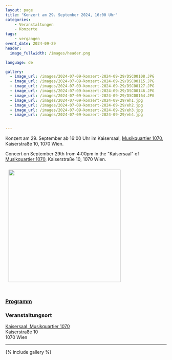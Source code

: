 ```yaml
---
layout: page
title: "Konzert am 29. September 2024, 16:00 Uhr"
categories:
    - Veranstaltungen
    - Konzerte
tags:
    - vergangen
event_date: 2024-09-29
header:
  image_fullwidth: /images/header.png

language: de

gallery:
  - image_url: /images/2024-07-09-konzert-2024-09-29/DSC00108.JPG
  - image_url: /images/2024-07-09-konzert-2024-09-29/DSC00115.JPG
  - image_url: /images/2024-07-09-konzert-2024-09-29/DSC00127.JPG
  - image_url: /images/2024-07-09-konzert-2024-09-29/DSC00146.JPG
  - image_url: /images/2024-07-09-konzert-2024-09-29/DSC00164.JPG
  - image_url: /images/2024-07-09-konzert-2024-09-29/eh1.jpg
  - image_url: /images/2024-07-09-konzert-2024-09-29/eh2.jpg
  - image_url: /images/2024-07-09-konzert-2024-09-29/eh3.jpg
  - image_url: /images/2024-07-09-konzert-2024-09-29/eh4.jpg


---
```



Konzert am 29. September ab 16:00 Uhr im Kaisersaal, [Musikquartier 1070](https://www.musikquartier.at/), Kaiserstraße 10, 1070 Wien. 

Concert on September 29th from 4:00pm in the "Kaisersaal" of [Musikquartier 1070](https://www.musikquartier.at/en/), Kaiserstraße 10, 1070 Wien.

<a href="/images/poster-2024-09-29.jpg"><img src="/images/poster-2024-09-29.jpg" style="float:left;" width="350px" hspace="10" vspace="10"></a> 


<div style="clear: both;">&nbsp;</div>

### [Programm](/files/2024-09-29-programm.pdf) 

### Veranstaltungsort

<a href="https://www.musikquartier.at/)">Kaisersaal, Musikquartier 1070</a><br>
Kaiserstraße 10<br>
1070 Wien<br>



<div
    data-service="googlemaps"
    data-id="!1m18!1m12!1m3!1d2659.4753579619614!2d16.338995611922662!3d48.19745914687049!2m3!1f0!2f0!3f0!3m2!1i1024!2i768!4f13.1!3m3!1m2!1s0x476d07f4dd4fffff%3A0xaedb9d1c457ccc46!2sKaiserstrasse%2010!5e0!3m2!1sen!2ses!4v1720511362940!5m2!1sen!2ses"
    data-autoscale
></div>


----
{% include gallery %}

